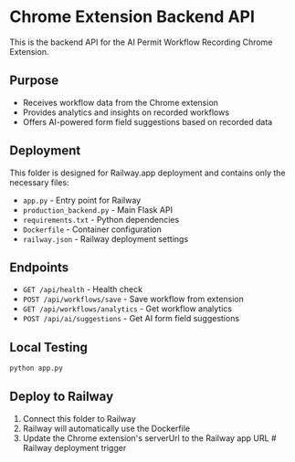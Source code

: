 # Chrome Extension Backend API

This is the backend API for the AI Permit Workflow Recording Chrome Extension.

## Purpose
- Receives workflow data from the Chrome extension
- Provides analytics and insights on recorded workflows  
- Offers AI-powered form field suggestions based on recorded data

## Deployment
This folder is designed for Railway.app deployment and contains only the necessary files:

- `app.py` - Entry point for Railway
- `production_backend.py` - Main Flask API
- `requirements.txt` - Python dependencies
- `Dockerfile` - Container configuration
- `railway.json` - Railway deployment settings

## Endpoints
- `GET /api/health` - Health check
- `POST /api/workflows/save` - Save workflow from extension
- `GET /api/workflows/analytics` - Get workflow analytics
- `POST /api/ai/suggestions` - Get AI form field suggestions

## Local Testing
```bash
python app.py
```

## Deploy to Railway
1. Connect this folder to Railway
2. Railway will automatically use the Dockerfile
3. Update the Chrome extension's serverUrl to the Railway app URL # Railway deployment trigger
